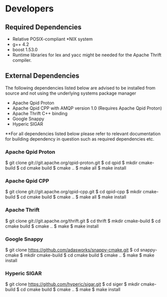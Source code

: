 # Developers #

## Required Dependencies ##
  * Relative POSIX-compliant *NIX system
  * g++ 4.2
  * boost 1.53.0
  * Runtime libraries for lex and yacc might be needed for the Apache Thrift compiler.

## External Dependencies ##
The following dependencies listed below are advised to be installed from source
and not using the underlying systems package manager
  * Apache Qpid Proton
  * Apache Qpid CPP with AMQP version 1.0 (Requires Apache Qpid Proton)
  * Apache Thrift C++ binding
  * Google Snappy
  * Hyperic SIGAR

**For all dependencies listed below please refer to relevant documentation for building dependency in question such
as required dependencies etc.

### Apache Qpid Proton
$ git clone git://git.apache.org/qpid-proton.git
$ cd qpid
$ mkdir cmake-build
$ cd cmake build
$ cmake ..
$ make all
$ make install

### Apache Qpid CPP
$ git clone git://git.apache.org/qpid-cpp.git
$ cd qpid-cpp
$ mkdir cmake-build
$ cd cmake build
$ cmake ..
$ make all
$ make install

### Apache Thrift
$ git clone git://git.apache.org/thrift.git
$ cd thrift
$ mkdir cmake-build
$ cd cmake build
$ cmake ..
$ make
$ make install

### Google Snappy
$ git clone https://github.com/adasworks/snappy-cmake.git
$ cd snappy-cmake
$ mkdir cmake-build
$ cd cmake build
$ cmake ..
$ make
$ make install

### Hyperic SIGAR
$ git clone https://github.com/hyperic/sigar.git
$ cd siger
$ mkdir cmake-build
$ cd cmake build
$ cmake ..
$ make
$ make install